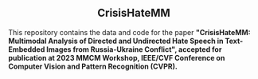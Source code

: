 <h2 font-size:40px align="center">CrisisHateMM</h2>

This repository contains the data and code for the paper <b>"CrisisHateMM: Multimodal Analysis of Directed and Undirected Hate Speech in Text-Embedded Images from Russia-Ukraine Conflict"<b>, accepted for publication at 2023 MMCM Workshop, IEEE/CVF Conference on Computer Vision and Pattern Recognition (CVPR).

<!-- Please cite the following paper when using our dataset: TBA -->
